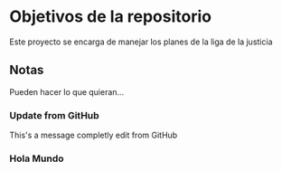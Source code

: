 # Objetivos de la repositorio

Este proyecto se encarga de manejar los planes de la liga de la justicia


## Notas
Pueden hacer lo que quieran...

### Update from GitHub
This's a message completly edit from GitHub

### Hola Mundo
